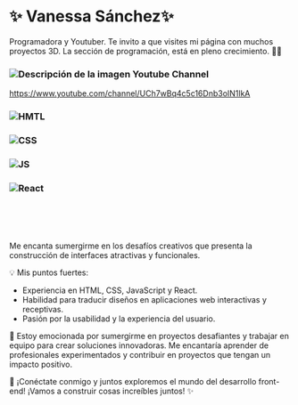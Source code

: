 # ✨ Vanessa Sánchez✨ 

Programadora y Youtuber.
Te invito a que visites mi página con muchos proyectos 3D. La sección de programación, está en pleno crecimiento. 🙋‍♀️

### <image src="/images/youtube_ico.png" alt="Descripción de la imagen"> Youtube Channel

https://www.youtube.com/channel/UCh7wBq4c5c16Dnb3oIN1lkA

### <image src="https://img.shields.io/badge/HTML5-E34F26?style=for-the-badge&logo=html5&logoColor=white" alt="HMTL">
### <image src="https://img.shields.io/badge/CSS3-1572B6?style=for-the-badge&logo=css3&logoColor=white" alt="CSS">
### <image src="https://img.shields.io/badge/JavaScript-323330?style=for-the-badge&logo=javascript&logoColor=F7DF1E" alt="JS">
### <image src="https://img.shields.io/badge/React-20232A?style=for-the-badge&logo=react&logoColor=61DAFB" alt="React">
### <image src="https://img.shields.io/badge/Spring-6DB33F?style=for-the-badge&logo=spring&logoColor=white" alt="">
### <image src="" alt="">
### <image src="" alt="">
<!-- ### <image src="" alt=""> -->


Me encanta sumergirme en los desafíos creativos que presenta la construcción de interfaces atractivas y funcionales.

💡 Mis puntos fuertes:

*  Experiencia en HTML, CSS, JavaScript y React.
* Habilidad para traducir diseños en aplicaciones web interactivas y receptivas.
* Pasión por la usabilidad y la experiencia del usuario.
  
🌱 Estoy emocionada por sumergirme en proyectos desafiantes y trabajar en equipo para crear soluciones innovadoras. Me encantaría aprender de profesionales experimentados y contribuir en proyectos que tengan un impacto positivo.

🚀 ¡Conéctate conmigo y juntos exploremos el mundo del desarrollo front-end! 
¡Vamos a construir cosas increíbles juntos! ✨
